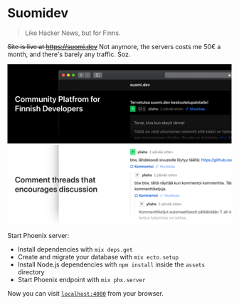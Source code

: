 # Suomidev 

> Like Hacker News, but for Finns.

~~Site is live at https://suomi.dev~~ Not anymore, the servers costs me 50€ a month, and there's barely any traffic. Soz.

![Screenshot of suomi.dev frontpage](./github/screenshot1.jpg)
![Screenshot of suomi.dev frontpage](./github/screenshot2.jpg)


Start Phoenix server:

  * Install dependencies with `mix deps.get`
  * Create and migrate your database with `mix ecto.setup`
  * Install Node.js dependencies with `npm install` inside the `assets` directory
  * Start Phoenix endpoint with `mix phx.server`

Now you can visit [`localhost:4000`](http://localhost:4000) from your browser.
